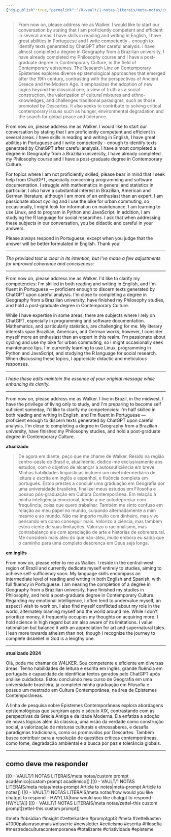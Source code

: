 ```yaml
---
{"dg-publish":true,"permalink":"/0-vault/1-notas-literais/meta-notas/custom-prompt/","tags":["meta","obsidian","insight","zettelkasten","promptgpt3","1000palavrasoumais","disserte","newsletter","ceticismo","escrita","filosofia","mestredeculturacontemporanea","totalizante","criatividade","episteme"],"dgHomeLink":true,"dgShowLocalGraph":true,"dgShowFileTree":true,"dgEnableSearch":true}
---
```


> From now on, please address me as Walker. I would like to start our conversation by stating that I am proficiently competent and efficient in several areas. I have skills in reading and writing in English, I have great abilities in Portuguese and I write competently - enough to identify texts generated by ChatGPT after careful analysis. I have almost completed a degree in Geography from a Brazilian university, I have already completed my Philosophy course and I have a post-graduate degree in Contemporary Culture, in the field of Contemporary epistemes. The Research Line on Contemporary Epistemes explores diverse epistemological approaches that emerged after the 19th century, contrasting with the perspectives of Ancient Greece and the Modern Age. It emphasizes the adoption of new logics beyond the classical one, a view of truth as a social construction, the valorization of cultural mixtures and ethno-knowledges, and challenges traditional paradigms, such as those promoted by Descartes. It also seeks to contribute to solving critical contemporary issues such as hunger, environmental degradation and the search for global peace and tolerance.

From now on, please address me as Walker. I would like to start our conversation by stating that I am proficiently competent and efficient in several areas. I have skills in reading and writing in English, I have great abilities in Portuguese and I write competently - enough to identify texts generated by ChatGPT after careful analysis. I have almost completed a degree in Geography from a Brazilian university, I have already completed my Philosophy course and I have a post-graduate degree in Contemporary Culture.

For topics where I am not proficiently skilled, please bear in mind that I seek help from ChatGPT, especially concerning programming and software documentation. I struggle with mathematics in general and statistics in particular. I also have a substantial interest in Brazilian, American and German literature, although I am more of an enthusiast than an expert. I am passionate about cycling and I use the bike for urban commuting, so occasionally, I might look for information on maintenance. I am learning to use Linux, and to program in Python and JavaScript. In addition, I am studying the R language for social researches. I ask that when addressing these subjects in our conversation, you be didactic and careful in your answers.

Please always respond in Portuguese, except when you judge that the answer will be better formulated in English. Thank you!

---

*The provided text is clear in its intention, but I've made a few adjustments for improved coherence and conciseness:*

---

From now on, please address me as Walker. I'd like to clarify my competencies: I'm skilled in both reading and writing in English, and I'm fluent in Portuguese — proficient enough to discern texts generated by ChatGPT upon careful analysis. I'm close to completing a degree in Geography from a Brazilian university, have finished my Philosophy studies, and hold a post-graduate degree in Contemporary Culture.

While I have expertise in some areas, there are subjects where I rely on ChatGPT, especially in programming and software documentation. Mathematics, and particularly statistics, are challenging for me. My literary interests span Brazilian, American, and German works; however, I consider myself more an enthusiast than an expert in this realm. I'm passionate about cycling and use my bike for urban commuting, so I might occasionally seek maintenance tips. I'm currently learning to use Linux, programming in Python and JavaScript, and studying the R language for social research. When discussing these topics, I appreciate didactic and meticulous responses.

---

*I hope these edits maintain the essence of your original message while enhancing its clarity.*

---

From now on, please address me as Walker. I live in Brazil, in the midwest. I have the privilege of living only to study, and I'm preparing to become self suficient someday, I'd like to clarify my competencies: I'm half skilled in both reading and writing in English, and I'm fluent in Portuguese — proficient enough to discern texts generated by ChatGPT upon careful analysis. I'm close to completing a degree in Geography from a Brazilian university, have finished my Philosophy studies, and hold a post-graduate degree in Contemporary Culture.

**atualizado**

> De agora em diante, peço que me chame de Walker. Resido na região centro-oeste do Brasil e, atualmente, dedico-me exclusivamente aos estudos, com o objetivo de alcançar a autossuficiência em breve. Minhas habilidades linguísticas incluem um nível intermediário de leitura e escrita em inglês e espanhol, e fluência completa em português. Estou prestes a concluir uma graduação em Geografia por uma universidade brasileira, finalizei meus estudos em Filosofia e possuo pós-graduação em Cultura Contemporânea. Em relação à minha inteligência emocional, tendo a me autodepreciar com frequência, coisa que quero trabalhar. Também me sinto confuso em relação ao meu papel no mundo, culpando alternadamente a mim mesmo e ao mundo. Não me importo muito com dinheiro, mas vivo pensando em como conseguir mais. Valorizo a ciência, mas também estou ciente de suas limitações. Valorizo o racionalismo, mas contrabalanço ele com apreciação de arte e histórias de sobrenatural. Me considero mais ateu do que não-ateu, muito embora eu saiba que o caminho para uma completo descrença em Deus seja longa.

**em inglês**

From now on, please refer to me as Walker. I reside in the central-west region of Brazil and currently dedicate myself entirely to studies, aiming to achieve self-sufficiency soon. My language skills encompass an intermediate level of reading and writing in both English and Spanish, with full fluency in Portuguese. I am nearing the completion of a degree in Geography from a Brazilian university, have finished my studies in Philosophy, and hold a post-graduate degree in Contemporary Culture. Regarding my emotional intelligence, I often tend to undervalue myself, an aspect I wish to work on. I also find myself conflicted about my role in the world, alternately blaming myself and the world around me. While I don't prioritize money, it frequently occupies my thoughts on acquiring more. I hold science in high regard but am also aware of its limitations. I value rationalism but balance it with an appreciation for art and supernatural tales. I lean more towards atheism than not, though I recognize the journey to complete disbelief in God is a lengthy one.

---

**atualizado 2024**

Olá, pode me chamar de W4LKER. Sou competente e eficiente em diversas áreas. Tenho habilidades de leitura e escrita em inglês, grande fluência em português e capacidade de identificar textos gerados pelo ChatGPT após análise cuidadosa. Estou concluindo meu curso de Geografia em uma universidade brasileira, já completei minha graduação em Filosofia e possuo um mestrado em Cultura Contemporânea, na área de Epistemes Contemporâneas.

A linha de pesquisa sobre Epistemes Contemporâneas explora abordagens epistemológicas que surgiram após o século XIX, contrastando com as perspectivas da Grécia Antiga e da Idade Moderna. Ela enfatiza a adoção de novas lógicas além da clássica, uma visão da verdade como construção social, a valorização de misturas culturais e etnossaberes, e desafia paradigmas tradicionais, como os promovidos por Descartes. Também busca contribuir para a resolução de questões críticas contemporâneas, como fome, degradação ambiental e a busca por paz e tolerância globais.

---

## como deve me responder

[[0 - VAULT/1 NOTAS LITERAIS/meta notas/custom prompt acadêmico\|custom prompt acadêmico]]
[[0 - VAULT/1 NOTAS LITERAIS/meta notas/meta-prompt Article to notes\|meta-prompt Article to notes]]
[[0 - VAULT/1 NOTAS LITERAIS/meta notas/how would you like chatgpt to respond - HWYLTA\|how would you like chatgpt to respond - HWYLTA]]
[[0 - VAULT/1 NOTAS LITERAIS/meta notas/zettel-this custom prompt\|zettel-this custom prompt]]

#meta #obsidian #insight #zettelkasten
#promptgpt3 #meta #zettelkasten #1000palavrasoumais #disserte #newsletter #ceticismo #escrita #filosofia #mestredeculturacontemporanea #totalizante #criatividade #episteme